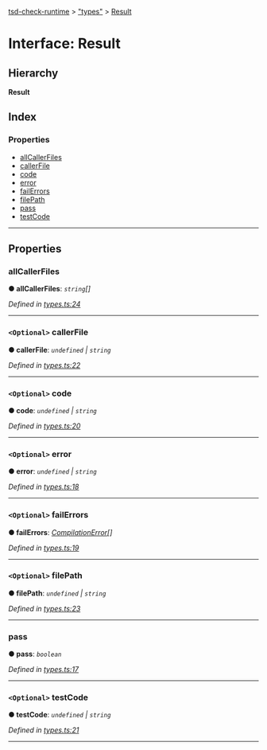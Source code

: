 [tsd-check-runtime](../README.md) > ["types"](../modules/_types_.md) > [Result](../interfaces/_types_.result.md)

# Interface: Result

## Hierarchy

**Result**

## Index

### Properties

* [allCallerFiles](_types_.result.md#allcallerfiles)
* [callerFile](_types_.result.md#callerfile)
* [code](_types_.result.md#code)
* [error](_types_.result.md#error)
* [failErrors](_types_.result.md#failerrors)
* [filePath](_types_.result.md#filepath)
* [pass](_types_.result.md#pass)
* [testCode](_types_.result.md#testcode)

---

## Properties

<a id="allcallerfiles"></a>

###  allCallerFiles

**● allCallerFiles**: *`string`[]*

*Defined in [types.ts:24](https://github.com/cancerberoSgx/tsd-check-runtime/blob/3ad6908/src/types.ts#L24)*

___
<a id="callerfile"></a>

### `<Optional>` callerFile

**● callerFile**: *`undefined` \| `string`*

*Defined in [types.ts:22](https://github.com/cancerberoSgx/tsd-check-runtime/blob/3ad6908/src/types.ts#L22)*

___
<a id="code"></a>

### `<Optional>` code

**● code**: *`undefined` \| `string`*

*Defined in [types.ts:20](https://github.com/cancerberoSgx/tsd-check-runtime/blob/3ad6908/src/types.ts#L20)*

___
<a id="error"></a>

### `<Optional>` error

**● error**: *`undefined` \| `string`*

*Defined in [types.ts:18](https://github.com/cancerberoSgx/tsd-check-runtime/blob/3ad6908/src/types.ts#L18)*

___
<a id="failerrors"></a>

### `<Optional>` failErrors

**● failErrors**: *[CompilationError](_types_.compilationerror.md)[]*

*Defined in [types.ts:19](https://github.com/cancerberoSgx/tsd-check-runtime/blob/3ad6908/src/types.ts#L19)*

___
<a id="filepath"></a>

### `<Optional>` filePath

**● filePath**: *`undefined` \| `string`*

*Defined in [types.ts:23](https://github.com/cancerberoSgx/tsd-check-runtime/blob/3ad6908/src/types.ts#L23)*

___
<a id="pass"></a>

###  pass

**● pass**: *`boolean`*

*Defined in [types.ts:17](https://github.com/cancerberoSgx/tsd-check-runtime/blob/3ad6908/src/types.ts#L17)*

___
<a id="testcode"></a>

### `<Optional>` testCode

**● testCode**: *`undefined` \| `string`*

*Defined in [types.ts:21](https://github.com/cancerberoSgx/tsd-check-runtime/blob/3ad6908/src/types.ts#L21)*

___

